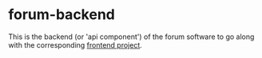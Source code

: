 # forum-backend

This is the backend (or 'api component') of the forum software to go along with the corresponding [frontend project](//github.com/sbkwgh/forum-frontend).
